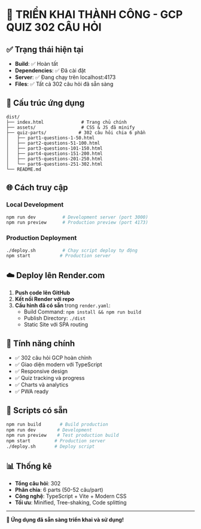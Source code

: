 # 🚀 TRIỂN KHAI THÀNH CÔNG - GCP QUIZ 302 CÂU HỎI

## ✅ Trạng thái hiện tại
- **Build**: ✅ Hoàn tất
- **Dependencies**: ✅ Đã cài đặt
- **Server**: ✅ Đang chạy trên localhost:4173
- **Files**: ✅ Tất cả 302 câu hỏi đã sẵn sàng

## 📁 Cấu trúc ứng dụng
```
dist/
├── index.html              # Trang chủ chính
├── assets/                 # CSS & JS đã minify
├── quiz-parts/            # 302 câu hỏi chia 6 phần
│   ├── part1-questions-1-50.html
│   ├── part2-questions-51-100.html
│   ├── part3-questions-101-150.html
│   ├── part4-questions-151-200.html
│   ├── part5-questions-201-250.html
│   └── part6-questions-251-302.html
└── README.md
```

## 🌐 Cách truy cập

### Local Development
```bash
npm run dev          # Development server (port 3000)
npm run preview      # Production preview (port 4173)
```

### Production Deployment
```bash
./deploy.sh          # Chạy script deploy tự động
npm start           # Production server
```

## ☁️ Deploy lên Render.com
1. **Push code lên GitHub**
2. **Kết nối Render với repo**
3. **Cấu hình đã có sẵn** trong `render.yaml`:
   - Build Command: `npm install && npm run build`
   - Publish Directory: `./dist`
   - Static Site với SPA routing

## 🎯 Tính năng chính
- ✅ 302 câu hỏi GCP hoàn chỉnh
- ✅ Giao diện modern với TypeScript
- ✅ Responsive design
- ✅ Quiz tracking và progress
- ✅ Charts và analytics
- ✅ PWA ready

## 🔧 Scripts có sẵn
```bash
npm run build       # Build production
npm run dev        # Development
npm run preview    # Test production build
npm start         # Production server
./deploy.sh       # Deploy script
```

## 📊 Thống kê
- **Tổng câu hỏi**: 302
- **Phân chia**: 6 parts (50-52 câu/part)
- **Công nghệ**: TypeScript + Vite + Modern CSS
- **Tối ưu**: Minified, Tree-shaking, Code splitting

---
**🎉 Ứng dụng đã sẵn sàng triển khai và sử dụng!**